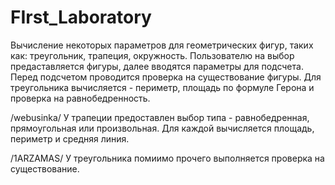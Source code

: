 # FIrst_Laboratory
Вычисление некоторых параметров для геометрических фигур, таких как: треугольник, трапеция, окружность.
Пользователю на выбор предаставляется фигуры, далее вводятся параметры для подсчета.
Перед подсчетом проводится проверка на существование фигуры.
Для треугольника вычисляется - периметр, площадь по формуле Герона и проверка на равнобедренность.

/webusinka/ У трапеции предоставлен выбор типа - равнобедренная, прямоугольная или произвольная.
  Для каждой вычисляется площадь, периметр и средняя линия.

/1ARZAMAS/ У треугольника помиимо прочего выполняется проверка на существование.
